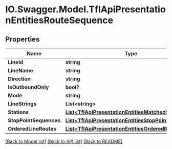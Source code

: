 # IO.Swagger.Model.TflApiPresentationEntitiesRouteSequence
## Properties

Name | Type | Description | Notes
------------ | ------------- | ------------- | -------------
**LineId** | **string** |  | [optional] 
**LineName** | **string** |  | [optional] 
**Direction** | **string** |  | [optional] 
**IsOutboundOnly** | **bool?** |  | [optional] 
**Mode** | **string** |  | [optional] 
**LineStrings** | **List&lt;string&gt;** |  | [optional] 
**Stations** | [**List&lt;TflApiPresentationEntitiesMatchedStop&gt;**](TflApiPresentationEntitiesMatchedStop.md) |  | [optional] 
**StopPointSequences** | [**List&lt;TflApiPresentationEntitiesStopPointSequence&gt;**](TflApiPresentationEntitiesStopPointSequence.md) |  | [optional] 
**OrderedLineRoutes** | [**List&lt;TflApiPresentationEntitiesOrderedRoute&gt;**](TflApiPresentationEntitiesOrderedRoute.md) |  | [optional] 

[[Back to Model list]](../README.md#documentation-for-models) [[Back to API list]](../README.md#documentation-for-api-endpoints) [[Back to README]](../README.md)

